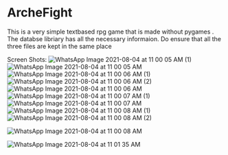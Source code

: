 # ArcheFight

This is a very simple textbased rpg game that is made without pygames . 
The databse libriary has all the necessary informaion. Do ensure that all the three files are kept in the same place 

Screen Shots:
![WhatsApp Image 2021-08-04 at 11 00 05 AM (1)](https://user-images.githubusercontent.com/73180844/201093943-6896ea6a-77d9-488d-874d-78b4f1daee90.jpeg)
![WhatsApp Image 2021-08-04 at 11 00 05 AM](https://user-images.githubusercontent.com/73180844/201094098-1de9b6a5-17f4-4e00-9fa4-4a7d5fc700a2.jpeg)
![WhatsApp Image 2021-08-04 at 11 00 06 AM (1)](https://user-images.githubusercontent.com/73180844/201094106-991f2b5d-327a-4728-9fb1-8695b3fcdab7.jpeg)
![WhatsApp Image 2021-08-04 at 11 00 06 AM (2)](https://user-images.githubusercontent.com/73180844/201094114-d5a81174-63cf-4eb1-b413-c65b1625bb53.jpeg)
![WhatsApp Image 2021-08-04 at 11 00 06 AM](https://user-images.githubusercontent.com/73180844/201094115-3d6f1599-6b90-44e1-8680-59591a50b9ae.jpeg)
![WhatsApp Image 2021-08-04 at 11 00 07 AM (1)](https://user-images.githubusercontent.com/73180844/201094121-1424c588-b71e-432b-b291-b7bd4e3a6ae8.jpeg)
![WhatsApp Image 2021-08-04 at 11 00 07 AM](https://user-images.githubusercontent.com/73180844/201094128-e292fff6-5959-4a4c-805a-43d546a3921d.jpeg)
![WhatsApp Image 2021-08-04 at 11 00 08 AM (1)](https://user-images.githubusercontent.com/73180844/201094135-898a37b3-979e-480e-b33f-596b317ffcc0.jpeg)
![WhatsApp Image 2021-08-04 at 11 00 08 AM (2)](https://user-images.githubusercontent.com/73180844/201094139-d33a40bb-8a1a-46da-814f-865d9545a78d.jpeg)

![WhatsApp Image 2021-08-04 at 11 00 08 AM](https://user-images.githubusercontent.com/73180844/201094172-a16f98ac-3130-42d4-b7e2-5d6696ff4512.jpeg)

![WhatsApp Image 2021-08-04 at 11 01 35 AM](https://user-images.githubusercontent.com/73180844/201094202-77cbd566-7a23-47dd-ad06-28d9af4af202.jpeg)
